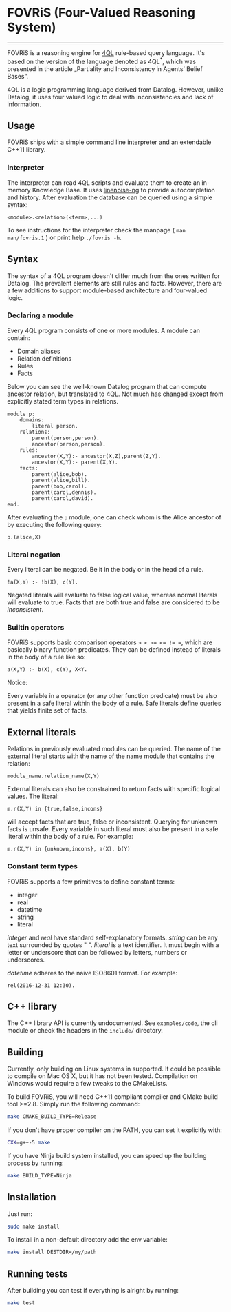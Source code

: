 # FOVRiS (Four-Valued Reasoning System)
--------

FOVRiS is a reasoning engine for [4QL](http://4ql.org) rule-based query language. It's based on
the version of the language denoted as 4QL<sup>*</sup>, which was presented in
the article „Partiality and Inconsistency in Agents’ Belief Bases”.

4QL is a logic programming language derived from Datalog. However, unlike Datalog,
it uses four valued logic to deal with inconsistencies and lack of information.

## Usage

FOVRiS ships with a simple command line interpreter and an extendable
C++11 library.

### Interpreter

The interpreter can read 4QL scripts and evaluate them to create an in-memory Knowledge
Base. It uses [linenoise-ng](https://github.com/arangodb/linenoise-ng) to provide autocompletion and history. 
After evaluation the database can be queried using a simple syntax:

`<module>.<relation>(<term>,...)`

To see instructions for the interpreter check the manpage ( `man man/fovris.1` ) or
print help `./fovris -h`.

## Syntax

The syntax of a 4QL program doesn't differ much from the ones written for Datalog. The
prevalent elements are still rules and facts. However, there are a few additions to
support module-based architecture and four-valued logic.

### Declaring a module

Every 4QL program consists of one or more modules. A module can contain:

- Domain aliases
- Relation definitions
- Rules
- Facts

Below you can see the well-known Datalog program that can compute ancestor relation, but translated to 4QL. 
Not much has changed except from explicitly stated term types in relations.
```
module p:
    domains:
        literal person.
    relations:
        parent(person,person).
        ancestor(person,person).
    rules:
        ancestor(X,Y):- ancestor(X,Z),parent(Z,Y).
        ancestor(X,Y):- parent(X,Y).
    facts:
        parent(alice,bob).
        parent(alice,bill).
        parent(bob,carol).
        parent(carol,dennis).
        parent(carol,david).
end.
```

After evaluating the `p` module, one can check whom is the Alice ancestor of by executing the following query:

```
p.(alice,X)
```

### Literal negation

Every literal can be negated. Be it in the body or in the head of a rule.

```
!a(X,Y) :- !b(X), c(Y).
```

Negated literals will evaluate to false logical value, whereas normal literals
will evaluate to true. Facts that are both true and false are considered to be *inconsistent*.

### Builtin operators

FOVRiS supports basic comparison operators `> < >= <= != =`, which are basically binary function
predicates. They can be defined instead of literals in the body of a rule like so:

```
a(X,Y) :- b(X), c(Y), X<Y.
```

Notice:

Every variable in a operator (or any other function predicate) must be also present in a safe
 literal within the body of a rule. Safe literals define queries that yields finite set of facts.

## External literals

Relations in previously evaluated modules can be queried. The name of the external literal
starts with the name of the name module that contains the relation:

```
module_name.relation_name(X,Y)
```

External literals can also be constrained to return facts with specific logical values.
The literal:

```
m.r(X,Y) in {true,false,incons}
```

will accept facts that are true, false or inconsistent.
Querying for unknown facts is unsafe. Every variable in such literal must also be present
in a safe literal within the body of a rule. For example:

```
m.r(X,Y) in {unknown,incons}, a(X), b(Y)
```

### Constant term types

FOVRiS supports a few primitives to define constant terms:

- integer
- real
- datetime
- string
- literal

*integer* and *real* have standard self-explanatory formats. 
*string* can be any text surrounded by quotes " ".
*literal* is a text identifier. It must begin with a letter or underscore that can be followed by letters, numbers or underscores.

*datetime* adheres to the naive ISO8601 format. For example:
```
rel(2016-12-31 12:30).
```

## C++ library

The C++ library API is currently undocumented. See `examples/code`, the cli module or check
the headers in the `include/` directory.

## Building

Currently, only building on Linux systems in supported. It could be possible to compile on Mac OS X, but it has not been tested. Compilation on Windows would require a few tweaks to the CMakeLists.

To build FOVRiS, you will need C++11 compliant compiler and CMake build tool >=2.8. Simply run the following command:

```bash
make CMAKE_BUILD_TYPE=Release
```
If you don't have proper compiler on the PATH, you can set it explicitly with:
```bash
CXX=g++-5 make
```

If you have Ninja build system installed, you 
can speed up the building process by running:
```bash
make BUILD_TYPE=Ninja
```

## Installation

Just run:

```bash
sudo make install
```

To install in a non-default directory add the env variable:

```bash
make install DESTDIR=/my/path
```

## Running tests

After building you can test if everything is alright by running:
```bash
make test
```
